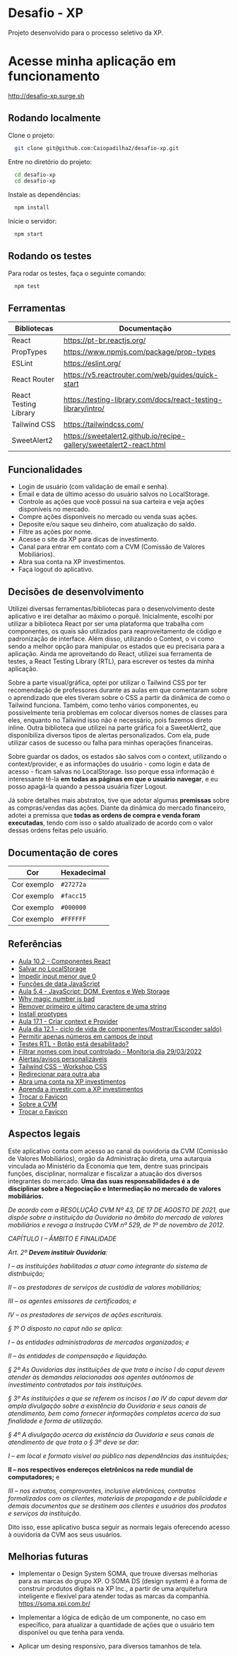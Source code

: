 
# Desafio - XP

Projeto desenvolvido para o processo seletivo da XP.


# Acesse minha aplicação em funcionamento


http://desafio-xp.surge.sh


## Rodando localmente

Clone o projeto:

```bash
  git clone git@github.com:Caiopadilha2/desafio-xp.git
```

Entre no diretório do projeto:

```bash
  cd desafio-xp
  cd desafio-xp
```

Instale as dependências:

```bash
  npm install
```

Inicie o servidor:

```bash
  npm start
```


## Rodando os testes

Para rodar os testes, faça o seguinte comando:

```bash
  npm test
```


## Ferramentas

| Bibliotecas | Documentação |
| ------ | ------ |
| React | https://pt-br.reactjs.org/ |
| PropTypes| https://www.npmjs.com/package/prop-types |
| ESLint| https://eslint.org/ |
| React Router| https://v5.reactrouter.com/web/guides/quick-start |
| React Testing Library | https://testing-library.com/docs/react-testing-library/intro/ |
| Tailwind CSS | https://tailwindcss.com/ |
| SweetAlert2 | https://sweetalert2.github.io/recipe-gallery/sweetalert2-react.html|


## Funcionalidades

- Login de usuário (com validação de email e senha).
- Email e data de último acesso do usuário salvos no LocalStorage.
- Controle as ações que você possui na sua carteira e veja ações disponíveis no mercado.
- Compre ações disponíveis no mercado ou venda suas ações.
- Deposite e/ou saque seu dinheiro, com atualização do saldo.
- Filtre as ações por nome.
- Acesse o site da XP para dicas de investimento.
- Canal para entrar em contato com a CVM (Comissão de Valores Mobiliários).
- Abra sua conta na XP investimentos.
- Faça logout do aplicativo.


## Decisões de desenvolvimento

Utilizei diversas ferramentas/bibliotecas para o desenvolvimento deste aplicativo e irei detalhar ao máximo o porquê. Inicialmente, escolhi por utilizar a biblioteca React por ser uma plataforma que trabalha com componentes, os quais são utilizados para reaproveitamento de código e padronização de interface. Além disso, utilizando o Context, o vi como sendo a melhor opção para manipular os estados que eu precisaria para a aplicação.
Ainda me aproveitando do React, utilizei sua ferramenta de testes, a React Testing Library (RTL), para escrever os testes da minha aplicação.

Sobre a parte visual/gráfica, optei por utilizar o Tailwind CSS por ter recomendação de professores durante as aulas em que comentaram sobre o aprendizado que eles tiveram sobre o CSS a partir da dinâmica de como o Tailwind funciona. Também, como tenho vários componentes, eu possivelmente teria problemas em colocar diversos nomes de classes para eles, enquanto no Tailwind isso não é necessário, pois fazemos direto inline.
Outra biblioteca que utilizei na parte gráfica foi a SweetAlert2, que disponibiliza diversos tipos de alertas personalizados. Com ela, pude utilizar casos de sucesso ou falha para minhas operações financeiras.

Sobre guardar os dados, os estados são salvos com o context, utilizando o context/provider, e as informações do usuário - como login e data de acesso - ficam salvas no LocalStorage. Isso porque essa informação é interessante tê-la **em todas as páginas em que o usuário navegar**, e eu posso apagá-la quando a pessoa usuária fizer Logout.

Já sobre detalhes mais abstratos, tive que adotar algumas **premissas** sobre as compras/vendas das ações. Diante da dinâmica do mercado financeiro, adotei a premissa que **todas as ordens de compra e venda foram executadas**, tendo com isso o saldo atualizado de acordo com o valor dessas ordens feitas pelo usuário.


 ## Documentação de cores

| Cor               | Hexadecimal                                                |
| ----------------- | ---------------------------------------------------------------- |
| Cor exemplo       |`#27272a`|
| Cor exemplo       |`#facc15`|
| Cor exemplo       |`#000000`|
| Cor exemplo       |`#FFFFFF`|


## Referências

 - [Aula 10.2 - Componentes React](https://app.betrybe.com/course/live-lectures/sd-cohort-xp-b#dia-102-componentes-react)
 - [Salvar no LocalStorage](https://josiaspereira.com.br/como-usar-localstorage-no-reactjs/#:~:text=Para%20salvar%20alguma%20informa%C3%A7%C3%A3o%20no,uma%20chave%20e%20um%20valor.)
 - [Impedir input menor que 0](https://stackoverflow.com/questions/7372067/is-there-any-way-to-prevent-input-type-number-getting-negative-values)
 - [Funções de data JavaScript](https://blog.betrybe.com/javascript/javascript-date/)
 - [Aula 5.4 - JavaScript: DOM, Eventos e Web Storage](https://app.betrybe.com/course/fundamentals/javascript-dom-eventos-e-web-storage/javascript-web-storage/b332393f-7548-4075-83e3-f632735efb95/o-que-vamos-aprender/5e21e26a-2138-44a4-861e-a319e33bbcf1?use_case=calendar)
 - [Why magic number is bad](https://stackoverflow.com/questions/47882/what-is-a-magic-number-and-why-is-it-bad)
 - [Remover primeiro e último caractere de uma string](https://www.delftstack.com/pt/howto/javascript/remove-last-character-from-javascript/#use-o-m%C3%A9todo-slice-para-remover-o-%C3%BAltimo-caractere-de-uma-string-javascript)
 - [Install proptypes](https://www.npmjs.com/package/prop-types)
 - [Aula 17.1 - Criar context e Provider ](https://app.betrybe.com/course/front-end/context-api-e-react-hooks/context-api-do-react/0cb0f74b-7d53-429d-8fb3-84edb046136f/o-que-vamos-aprender/a90de5e6-2e15-4025-ad28-55bd82dcc194?use_case=calendar)
 - [Aula dia 12.1 - ciclo de vida de componentes(Mostrar/Esconder saldo)](https://app.betrybe.com/course/live-lectures/sd-cohort-xp-b#dia-121-ciclo-de-vida-de-componentes)
 - [Permitir apenas números em campos de input](http://sooho.com.br/dicas-e-truques/javascript/permitir-apenas-numeros-em-campos-input-text/)
 - [Testes RTL - Botão está desabilitado?](https://testing-library.com/docs/react-testing-library/example-intro)
 - [Filtrar nomes com input controlado - Monitoria dia 29/03/2022](https://trybecourse.slack.com/archives/C02HY0NGPK4/p1648580022479779?thread_ts=1646670674.750429&cid=C02HY0NGPK4)
 - [Alertas/avisos personalizáveis](https://sweetalert2.github.io/recipe-gallery/sweetalert2-react.html)
 - [Tailwind CSS - Workshop CSS](https://app.betrybe.com/course/live-lectures/sd-cohort-xp-b#dia-165-workshop-css)
 - [Redirecionar para outra aba](https://www.freecodecamp.org/portuguese/news/como-usar-o-html-para-abrir-um-link-em-uma-nova-aba/)
 - [Abra uma conta na XP investimentos](https://cadastro.xpi.com.br/desktop/step/1?assessor=A69103)
 - [Aprenda a investir com a XP investimentos](https://blog.xpeducacao.com.br/categoria/como-investir/?gclid=Cj0KCQjwuO6WBhDLARIsAIdeyDL_7R5dGtBXIW7jfJXfwhnMybj19couN9DRLo5lPC2kekEQML1pPwoaAtPwEALw_wcB)
 - [Trocar o Favicon](https://www.youtube.com/watch?v=7pJmM-XdPm8&ab_channel=ProgrammerError)
 - [Sobre a CVM](https://jusdecisum.com.br/cvm-anuncia-instituicao-do-servico-de-ouvidoria/)
 - [Trocar o Favicon](https://www.youtube.com/watch?v=7pJmM-XdPm8&ab_channel=ProgrammerError)
 
 
## Aspectos legais

Este aplicativo conta com acesso ao canal da ouvidoria da CVM (Comissão de Valores Mobiliários), orgão da Administração direta, uma autarquia vinculada ao Ministério da Economia que tem, dentre suas principais funções, disciplinar, normalizar e fiscalizar a atuação dos diversos integrantes do mercado. **Uma das suas responsabilidades é a de disciplinar sobre a Negociação e Intermediação no mercado de valores mobiliários.**
 
*De acordo com a RESOLUÇÃO CVM Nº 43, DE 17 DE AGOSTO DE 2021, que dispõe sobre a instituição da Ouvidoria no âmbito do mercado de valores mobiliários e revoga a Instrução CVM nº 529, de 1º de novembro de 2012.*
 
 *CAPÍTULO I – ÂMBITO E FINALIDADE*
 
 *Art. 2º **Devem instituir Ouvidoria**:*

*I – as instituições habilitadas a atuar como integrante do sistema de distribuição;*

*II – os prestadores de serviços de custódia de valores mobiliários;*

*III – os agentes emissores de certificados; e*

*IV – os prestadores de serviços de ações escriturais.*

*§ 1º O disposto no caput não se aplica:*

*I – às entidades administradoras de mercados organizados; e*

*II – às entidades de compensação e liquidação.*

*§ 2º As Ouvidorias das instituições de que trata o inciso I do caput devem atender às demandas relacionadas aos agentes autônomos de investimento contratados por tais instituições.*

*§ 3º As instituições a que se referem os incisos I ao IV do caput devem dar ampla divulgação sobre a existência da Ouvidoria e seus canais de atendimento, bem como fornecer informações completas acerca da sua finalidade e forma de utilização.*

*§ 4º A divulgação acerca da existência da Ouvidoria e seus canais de atendimento de que trata o § 3º deve se dar:*

*I – em local e formato visível ao público nas dependências das instituições;*

**II – nos respectivos endereços eletrônicos na rede mundial de computadores;** e

*III – nos extratos, comprovantes, inclusive eletrônicos, contratos formalizados com os clientes, materiais de propaganda e de publicidade e demais documentos que se destinem aos clientes e usuários dos produtos e serviços da instituição.*
 
 Dito isso, esse aplicativo busca seguir as normais legais oferecendo acesso à ouvidoria da CVM aos seus usuários. 
 
 
## Melhorias futuras

 - Implementar o Design System SOMA, que trouxe diversas melhorias para as marcas do grupo XP. O SOMA DS (design system) é a forma de construir produtos digitais na XP Inc., a partir de uma arquitetura inteligente e flexível para atender todas as marcas da companhia.
https://soma.xpi.com.br/

- Implementar a lógica de edição de um componente, no caso em específico, para atualizar a quantidade de ações que o usuário tem disponível ou que tenha para venda.

- Aplicar um desing responsivo, para diversos tamanhos de tela.



        







